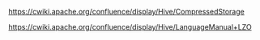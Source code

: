 

https://cwiki.apache.org/confluence/display/Hive/CompressedStorage

https://cwiki.apache.org/confluence/display/Hive/LanguageManual+LZO

